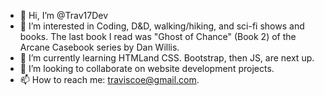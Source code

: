 - 👋 Hi, I’m @Trav17Dev
- 👀 I’m interested in Coding, D&D, walking/hiking, and sci-fi shows and books. The last book I read was "Ghost of Chance" (Book 2) of the Arcane Casebook series by Dan Willis.
- 🌱 I’m currently learning HTMLand CSS. Bootstrap, then JS, are next up.
- 💞️ I’m looking to collaborate on website development projects.
- 📫 How to reach me: traviscoe@gmail.com. 

<!---
Trav17Dev/Trav17Dev is a ✨ special ✨ repository because its `README.md` (this file) appears on your GitHub profile.
You can click the Preview link to take a look at your changes.
--->
